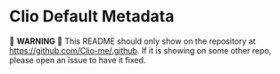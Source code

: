 # Clio Default Metadata

:rotating_light: **WARNING** :rotating_light: This README should only show on the repository at https://github.com/Clio-me/.github. If it is showing on some other repo, please open an issue to have it fixed.

